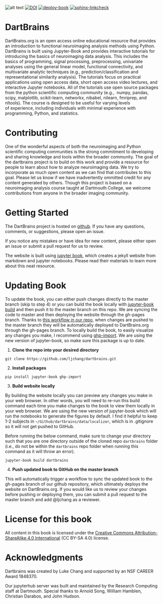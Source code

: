 ![alt text](https://github.com/ljchang/dartbrains/blob/master/images/logo/dartbrains_logo_square_transparent.png)
[![DOI](https://zenodo.org/badge/171529794.svg)](https://zenodo.org/badge/latestdoi/171529794)
[![deploy-book](https://github.com/ljchang/dartbrains/actions/workflows/deploy-book.yml/badge.svg)](https://github.com/ljchang/dartbrains/actions/workflows/deploy-book.yml)
[![sphinx-linkcheck](https://github.com/ljchang/dartbrains/actions/workflows/sphinx-linkcheck.yml/badge.svg)](https://github.com/ljchang/dartbrains/actions/workflows/sphinx-linkcheck.yml)

# DartBrains

DartBrains.org is an open access online educational resource that provides an introduction to functional neuroimaging analysis methods using Python. DartBrains is built using Jupyter-Book and provides interactive tutorials for introducing the basics of neuroimaging data analysis. This includes the basics of programming, signal processing, preprocessing, univariate analyses using the general linear model, functional connectivity, and multivariate analytic techniques (e.g., prediction/classification and representational similarity analysis). The tutorials focus on practical applications using open access data, short open access video lectures, and interactive Jupyter notebooks. All of the tutorials use open source packages from the python scientific computing community (e.g.,  numpy, pandas, scipy, matplotlib, scikit-learn, networkx, nibabel, nilearn, fmriprep, and nltools). The course is designed to be useful for varying levels of experience, including individuals with minimal experience with programming, Python, and statistics.

# Contributing

One of the wonderful aspects of both the neuroimaging and Python scientific computing communities is the strong commitment to developing and sharing knowledge and tools within the broader community. The goal of the dartbrains project is to build on this work and provide a resource for people to learn about how to analyze neuroimaging data. We try to incorporate as much open content as we can find that contributes to this goal. Please let us know if we have inadvertently ommitted credit for any content generated by others. Though this project is based on a neuroimaging analysis course taught at Dartmouth College, we welcome contributions from anyone in the broader imaging community.

# Getting Started

The DartBrains project is hosted on [github](https://github.com/ljchang/dartbrains). If you have any questions, comments, or suggestions, please open an issue.

If you notice any mistakes or have idea for new content, please either open an issue or submit a pull request for us to review.

The website is built using [jupyter book](https://jupyter.org/jupyter-book/intro.html), which creates a jekyll website from markdown and jupyter notebooks. Please read their materials to learn more about this neat resource.

# Updating Book

To update the book, you can either push changes directly to the master branch (skip to step 4) or you can build the book locally with [jupyter-book build](https://jupyterbook.org/start/build.html) and then push it to the master branch on this repo. We are syncing the code to master and then deploying the website through the gh-pages branch. Thanks to [this workflow in our repo](https://github.com/ljchang/dartbrains/tree/master/.github/workflows), when changes are pushed to the master branch they will be automatically deployed to DartBrains.org through the gh-pages branch.
To locally build the book, to easily visualize any changes you make, I recommend using [ghp-import](https://github.com/c-w/ghp-import). We are using the new version of jupyter-book, so make sure this package is up to date.

1. **Clone the repo into your desired directory**

`git clone https://github.com/ljchang/dartbrains.git`

2. **Install packages**

`pip install jupyter-book ghp-import`

3. **Build website locally**

By building the website locally you can preview any changes you make in your web browser. In other words, you will need to re-run this build command each time you make changes to the book to view them locally in your web browser. We are using the new version of jupyter-book which will run the notebooks to generate the figures by default. I find it helpful to keep 1-2 subjects in `~/Github/dartbrains/data/localizer`, which is in .gitignore so it will not get pushed to GitHub.

Before running the below command, make sure to change your directory such that you are one directory outside of the cloned repo `dartbrains` folder (i.e., do not be within the `dartbrains` repo folder when running this command as it will throw an error).

`jupyter-book build dartbrains`

4. **Push updated book to GitHub on the master branch**

This will automatically trigger a workflow to sync the updated book to the gh-pages branch of our github repository, which ultimately deploys the website on DartBrains.org.
If you would like us to review your changes before pushing or deploying them, you can submit a pull request to the master branch and add @ljchang as a reviewer.

# License for this book

All content in this book is licensed under the [Creative Commons Attribution-ShareAlike 4.0 International](https://creativecommons.org/licenses/by-sa/4.0/) (CC BY-SA 4.0) license.

# Acknowledgments

Dartbrains was created by Luke Chang and supported by an NSF CAREER Award 1848370.

Our jupyterhub server was built and maintained by the Research Computing staff at Dartmouth. Special thanks to Arnold Song, William Hamblen, Christian Darabos, and John Hudson.
